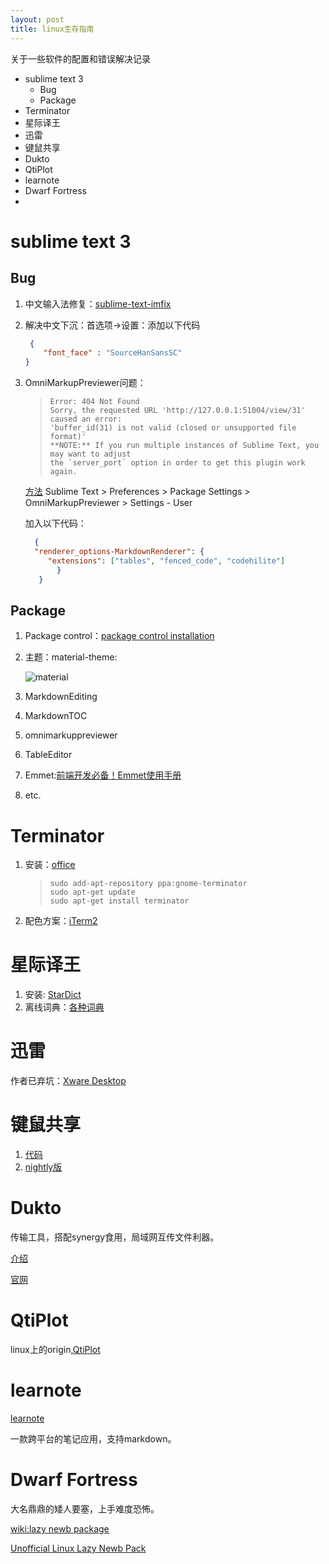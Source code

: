 ```yaml
---
layout: post
title: linux生存指南
---
```


<p class="message">
    关于一些软件的配置和错误解决记录
</p>

<!-- MarkdownTOC -->

- sublime text 3
    - Bug
    - Package
- Terminator
- 星际译王
- 迅雷
- 键鼠共享
- Dukto
- QtiPlot
- learnote
- Dwarf Fortress
- 

<!-- /MarkdownTOC -->

# sublime text 3

## Bug

1.  中文输入法修复：[sublime-text-imfix](https://github.com/lyfeyaj/sublime-text-imfix)
2.  解决中文下沉：首选项->设置：添加以下代码

    ~~~ json
     {
        "font_face" : "SourceHanSansSC"
    }
    ~~~

4.  OmniMarkupPreviewer问题：

    >     Error: 404 Not Found
    >     Sorry, the requested URL 'http://127.0.0.1:51004/view/31' caused an error:
    >     'buffer_id(31) is not valid (closed or unsupported file format)'
    >     **NOTE:** If you run multiple instances of Sublime Text, you may want to adjust
    >     the `server_port` option in order to get this plugin work again.

     [方法](http://stackoverflow.com/questions/35798823/omnimarkuppreviewer-404)
     Sublime Text > Preferences > Package Settings > OmniMarkupPreviewer > Settings - User

    加入以下代码：

    ~~~ json
      {
      "renderer_options-MarkdownRenderer": {
         "extensions": ["tables", "fenced_code", "codehilite"]
           }
       }
    ~~~

## Package
1. Package control：[package control installation](https://packagecontrol.io/installation)
2. 主题：material-theme:

    ![material](http://ww2.sinaimg.cn/mw690/66c92bc3gw1f8ngt4qtzaj218g0o9n6j.jpg)

3. MarkdownEditing
4. MarkdownTOC
5. omnimarkuppreviewer
6. TableEditor
7. Emmet:[前端开发必备！Emmet使用手册](http://www.w3cplus.com/tools/emmet-cheat-sheet.html)
8. etc.

# Terminator
1. 安装：[office](http://gnometerminator.blogspot.jp/p/introduction.html)

    >     sudo add-apt-repository ppa:gnome-terminator
    >     sudo apt-get update
    >     sudo apt-get install terminator

2. 配色方案：[iTerm2](https://github.com/mbadolato/iTerm2-Color-Schemes)

# 星际译王
1. 安装: [StarDict](http://stardict-4.sourceforge.net/index_cn.php)
2. 离线词典：[各种词典](http://abloz.com/huzheng/stardict-dic/zh_CN/)

# 迅雷
作者已弃坑：[Xware Desktop](https://github.com/Xinkai/XwareDesktop)

# 键鼠共享
1. [代码](https://github.com/symless/synergy)
2. [nightly版](https://symless.com/nightly)

# Dukto
传输工具，搭配synergy食用，局域网互传文件利器。

[介绍](http://www.iplaysoft.com/dukto.html)

[官网](http://www.msec.it/blog/?page_id=556)

# QtiPlot
linux上的origin,[QtiPlot](http://www.qtiplot.com/)

# learnote
[learnote](https://leanote.com/)

一款跨平台的笔记应用，支持markdown。

# Dwarf Fortress
大名鼎鼎的矮人要塞，上手难度恐怖。

[wiki:lazy newb package](http://dwarffortresswiki.org/Utility:Lazy_Newb_Pack)

[Unofficial Linux Lazy Newb Pack](http://www.bay12forums.com/smf/index.php?PHPSESSID=86ecf689a693ec3100c23e04c2f89d4f&topic=156011.msg6784657#msg6784657)

# 